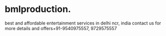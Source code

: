 # bmlproduction.
best and affordable entertainment services in delhi ncr, india contact us for more details and offers+91-9540975557, 9729575557
